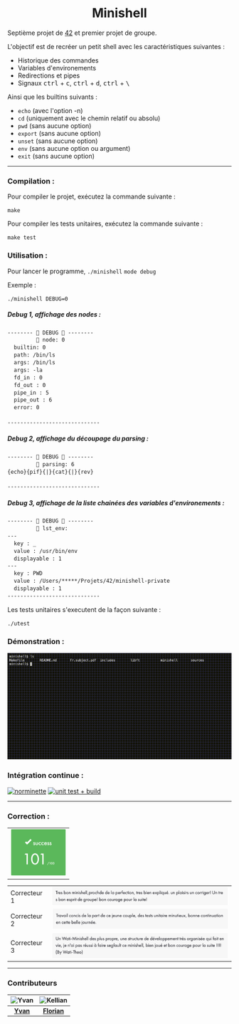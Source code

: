 <h1 align="center">Minishell</h1>

Septième projet de [42](https://42.fr/) et premier projet de groupe.

L'objectif est de recréer un petit shell avec les caractéristiques suivantes :

- Historique des commandes
- Variables d'environements
- Redirections et pipes
- Signaux <kbd>ctrl</kbd> +  <kbd>c</kbd>, <kbd>ctrl</kbd> +  <kbd>d</kbd>, <kbd>ctrl</kbd> + <kbd> \ </kbd>

Ainsi que les builtins suivants :

- `echo` (avec l'option -n)
- `cd` (uniquement avec le chemin relatif ou absolu)
- `pwd` (sans aucune option)
- `export` (sans aucune option)
- `unset` (sans aucune option)
- `env` (sans aucune option ou argument)
- `exit` (sans aucune option)

---

### Compilation :

Pour compiler le projet, exécutez la commande suivante :

```
make
```

Pour compiler les tests unitaires, exécutez la commande suivante :

```
make test
```

### Utilisation :

Pour lancer le programme, `./minishell` `mode debug`

Exemple :

```
./minishell DEBUG=0
```

##### Debug 1, affichage des nodes :

```txt
-------- 🚧 DEBUG 🚧 --------
         🧩 node: 0 
  builtin: 0 
  path: /bin/ls 
  args: /bin/ls 
  args: -la 
  fd_in : 0 
  fd_out : 0 
  pipe_in : 5 
  pipe_out : 6 
  error: 0 

-----------------------------
```

##### Debug 2, affichage du découpage du parsing :

```txt
-------- 🚧 DEBUG 🚧 --------
         🧲 parsing: 6 
{echo}{pif}{|}{cat}{|}{rev}

-----------------------------
```

##### Debug 3, affichage de la liste chainées des variables d'environements :

```txt
-------- 🚧 DEBUG 🚧 --------
         💈 lst_env: 
--- 
  key : _ 
  value : /usr/bin/env 
  displayable : 1 
--- 
  key : PWD 
  value : /Users/*****/Projets/42/minishell-private 
  displayable : 1 
-----------------------------
```

Les tests unitaires s'executent de la façon suivante :

```
./utest
```

### Démonstration :

<img src="./img/video1.gif" />

### Intégration continue :

[![norminette](https://github.com/Florian-A/Minishell/actions/workflows/norm.yml/badge.svg)](https://github.com/Florian-A/Minishell/actions/workflows/norm.yml) [![unit test + build](https://github.com/Florian-A/Minishell/actions/workflows/utest+build.yml/badge.svg)](https://github.com/Florian-A/Minishell/actions/workflows/utest+build.yml)

---

### Correction :

| |
| --- |
| <img src="./img/note.png" style="zoom: 50%;" /> |

| | |
| --- | --- |
| Correcteur 1 | <img src="./img/correction1.png" style="zoom: 67%;" /> |
| Correcteur 2 | <img src="./img/correction2.png" style="zoom:67%;" /> |
| Correcteur 3 | <img src="./img/correction3.png" style="zoom:67%;" /> |

---

### Contributeurs

| ![Yvan](https://github.com/ycurbill.png?size=75) | ![Kellian](https://github.com/florian-a.png?size=75) |
|:-----------------------------------------------------------:|:--------------------------------------------------------:|
| **[Yvan](https://github.com/ycurbill)**          | **[Florian](https://github.com/florian-a)**           |
